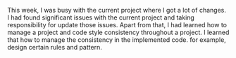 This week, I was busy with the current project where I got a lot of changes. I had found significant issues with the current project and taking responsibility for update those issues. Apart from that, I had learned how to manage a project and code style consistency throughout a project. I learned that how to manage the consistency in the implemented code. for example, design certain rules and pattern.
